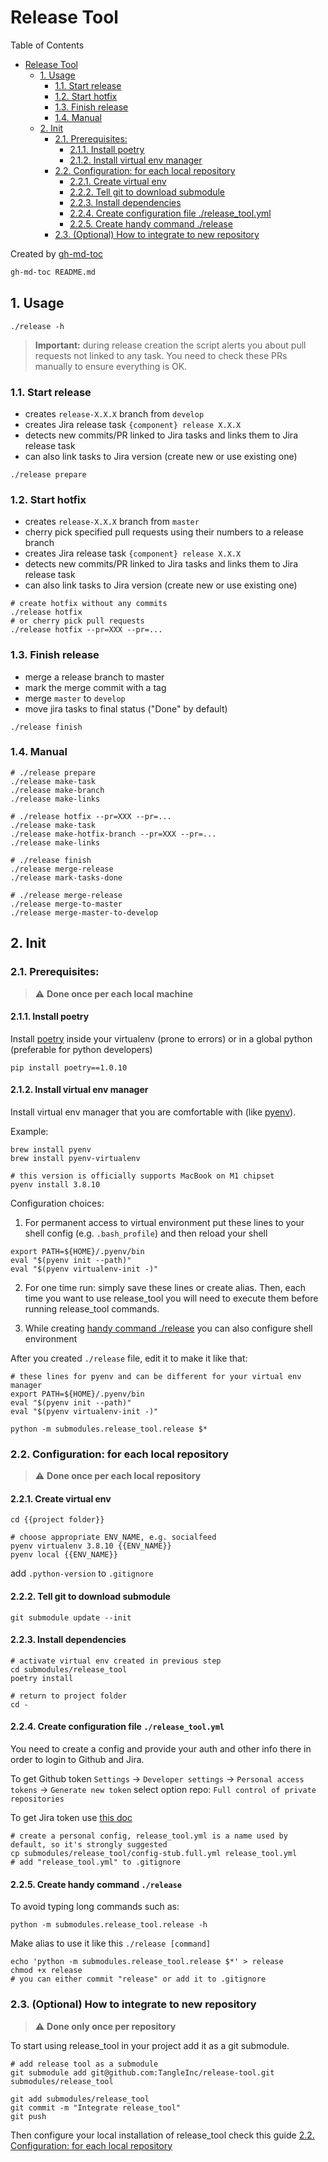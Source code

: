 # Release Tool

Table of Contents

* [Release Tool](#release-tool)
    * [1\. Usage](#1-usage)
        * [1\.1\. Start release](#11-start-release)
        * [1\.2\. Start hotfix](#12-start-hotfix)
        * [1\.3\. Finish release](#13-finish-release)
        * [1\.4\. Manual](#14-manual)
    * [2\. Init](#2-init)
        * [2\.1\. Prerequisites:](#21-prerequisites)
            * [2\.1\.1\. Install poetry](#211-install-poetry)
            * [2\.1\.2\. Install virtual env manager](#212-install-virtual-env-manager)
        * [2\.2\. Configuration: for each local repository](#22-configuration-for-each-local-repository)
            * [2\.2\.1\. Create virtual env](#221-create-virtual-env)
            * [2\.2\.2\. Tell git to download submodule](#222-tell-git-to-download-submodule)
            * [2\.2\.3\. Install dependencies](#223-install-dependencies)
            * [2\.2\.4\. Create configuration file \./release\_tool\.yml](#224-create-configuration-file-release_toolyml)
            * [2\.2\.5\. Create handy command \./release](#225-create-handy-command-release)
        * [2\.3\. (Optional) How to integrate to new repository](#23-optional-how-to-integrate-to-new-repository)

Created by [gh-md-toc](https://github.com/ekalinin/github-markdown-toc.go)

```bash
gh-md-toc README.md
```


## 1. Usage

```shell
./release -h
```

> **Important:** during release creation the script alerts you about pull requests not linked to any task. You need to check these PRs manually to ensure everything is OK.

### 1.1. Start release

* creates `release-X.X.X` branch from `develop`
* creates Jira release task `{component} release X.X.X`
* detects new commits/PR linked to Jira tasks and links them to Jira release task
* can also link tasks to Jira version (create new or use existing one)

```shell
./release prepare
```

### 1.2. Start hotfix

* creates `release-X.X.X` branch from `master`
* cherry pick specified pull requests using their numbers to a release branch
* creates Jira release task `{component} release X.X.X`
* detects new commits/PR linked to Jira tasks and links them to Jira release task
* can also link tasks to Jira version (create new or use existing one)

```shell
# create hotfix without any commits
./release hotfix
# or cherry pick pull requests
./release hotfix --pr=XXX --pr=...
```

### 1.3. Finish release

* merge a release branch to master
* mark the merge commit with a tag
* merge `master` to `develop`
* move jira tasks to final status ("Done" by default)

```shell
./release finish
```

### 1.4. Manual
```shell
# ./release prepare
./release make-task
./release make-branch
./release make-links

# ./release hotfix --pr=XXX --pr=...
./release make-task
./release make-hotfix-branch --pr=XXX --pr=...
./release make-links

# ./release finish
./release merge-release
./release mark-tasks-done

# ./release merge-release
./release merge-to-master
./release merge-master-to-develop
```


## 2. Init

### 2.1. Prerequisites:

> &#x26a0;&#xfe0f; **Done once per each local machine**

#### 2.1.1. Install poetry

Install [poetry](https://github.com/sdispater/poetry) inside your virtualenv (prone to errors) or in a global python (preferable for python developers)

```shell
pip install poetry==1.0.10
```

#### 2.1.2. Install virtual env manager

Install virtual env manager that you are comfortable with (like [pyenv](https://github.com/pyenv/pyenv)).

Example:

```shell
brew install pyenv
brew install pyenv-virtualenv

# this version is officially supports MacBook on M1 chipset
pyenv install 3.8.10
```

Configuration choices:
1. For permanent access to virtual environment put these lines to your shell config (e.g. `.bash_profile`) and then reload your shell
```shell
export PATH=${HOME}/.pyenv/bin
eval "$(pyenv init --path)"
eval "$(pyenv virtualenv-init -)"
```

2. For one time run: simply save these lines or create alias. Then, each time you want to use release_tool you will need to execute them before running release_tool commands.

3. While creating [handy command \./release](#225-create-handy-command-release) you can also configure shell environment

After you created `./release` file, edit it to make it like that:

```shell
# these lines for pyenv and can be different for your virtual env manager
export PATH=${HOME}/.pyenv/bin
eval "$(pyenv init --path)"
eval "$(pyenv virtualenv-init -)"

python -m submodules.release_tool.release $*
```


### 2.2. Configuration: for each local repository

> &#x26a0;&#xfe0f; **Done once per each local repository**

#### 2.2.1. Create virtual env

```shell
cd {{project folder}}

# choose appropriate ENV_NAME, e.g. socialfeed
pyenv virtualenv 3.8.10 {{ENV_NAME}}
pyenv local {{ENV_NAME}}
```

add `.python-version` to `.gitignore`

#### 2.2.2. Tell git to download submodule

```shell
git submodule update --init
```

#### 2.2.3. Install dependencies

```shell
# activate virtual env created in previous step
cd submodules/release_tool
poetry install

# return to project folder
cd -
```

#### 2.2.4. Create configuration file `./release_tool.yml`

You need to create a config and provide your auth and other info there in order to login to Github and Jira.

To get Github token `Settings` -> `Developer settings` -> `Personal access tokens` -> `Generate new token`
select option repo: `Full control of private repositories`

To get Jira token use [this doc](https://confluence.atlassian.com/cloud/api-tokens-938839638.html)

```shell
# create a personal config, release_tool.yml is a name used by default, so it's strongly suggested
cp submodules/release_tool/config-stub.full.yml release_tool.yml
# add "release_tool.yml" to .gitignore 
```

#### 2.2.5. Create handy command `./release`

To avoid typing long commands such as:
```shell
python -m submodules.release_tool.release -h
```

Make alias to use it like this `./release [command]`
```shell
echo 'python -m submodules.release_tool.release $*' > release
chmod +x release
# you can either commit "release" or add it to .gitignore 
```

### 2.3. (Optional) How to integrate to new repository

> &#x26a0;&#xfe0f; **Done only once per repository**

To start using release_tool in your project add it as a git submodule.

```shell
# add release tool as a submodule
git submodule add git@github.com:TangleInc/release-tool.git submodules/release_tool

git add submodules/release_tool
git commit -m "Integrate release_tool"
git push
```

Then configure your local installation of release_tool check this guide [2\.2\. Configuration: for each local repository](#22-configuration-for-each-local-repository)
